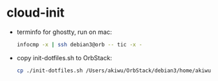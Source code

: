# cloud-init

* terminfo for ghostty, run on mac:

  ```bash
  infocmp -x | ssh debian3@orb -- tic -x -
  ```

* copy init-dotfiles.sh to OrbStack:

  ```bash
  cp ./init-dotfiles.sh /Users/akiwu/OrbStack/debian3/home/akiwu
  ```
